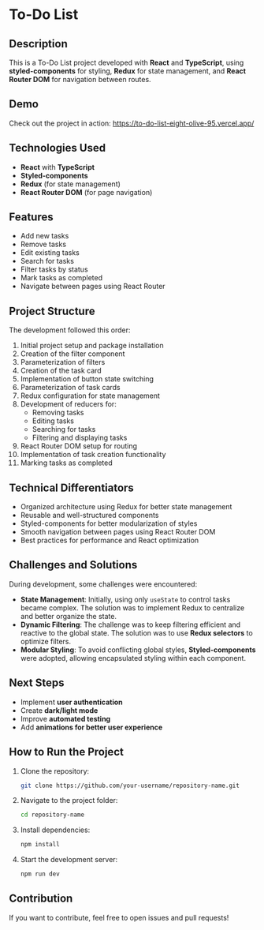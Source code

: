 # To-Do List

## Description
This is a To-Do List project developed with **React** and **TypeScript**, using **styled-components** for styling, **Redux** for state management, and **React Router DOM** for navigation between routes.

## Demo
Check out the project in action: https://to-do-list-eight-olive-95.vercel.app/

## Technologies Used
- **React** with **TypeScript**
- **Styled-components**
- **Redux** (for state management)
- **React Router DOM** (for page navigation)

## Features
- Add new tasks
- Remove tasks
- Edit existing tasks
- Search for tasks
- Filter tasks by status
- Mark tasks as completed
- Navigate between pages using React Router

## Project Structure
The development followed this order:
1. Initial project setup and package installation
2. Creation of the filter component
3. Parameterization of filters
4. Creation of the task card
5. Implementation of button state switching
6. Parameterization of task cards
7. Redux configuration for state management
8. Development of reducers for:
   - Removing tasks
   - Editing tasks
   - Searching for tasks
   - Filtering and displaying tasks
9. React Router DOM setup for routing
10. Implementation of task creation functionality
11. Marking tasks as completed

## Technical Differentiators
- Organized architecture using Redux for better state management
- Reusable and well-structured components
- Styled-components for better modularization of styles
- Smooth navigation between pages using React Router DOM
- Best practices for performance and React optimization

## Challenges and Solutions
During development, some challenges were encountered:
- **State Management**: Initially, using only `useState` to control tasks became complex. The solution was to implement Redux to centralize and better organize the state.
- **Dynamic Filtering**: The challenge was to keep filtering efficient and reactive to the global state. The solution was to use **Redux selectors** to optimize filters.
- **Modular Styling**: To avoid conflicting global styles, **Styled-components** were adopted, allowing encapsulated styling within each component.

## Next Steps
- Implement **user authentication**
- Create **dark/light mode**
- Improve **automated testing**
- Add **animations for better user experience**

## How to Run the Project
1. Clone the repository:
   ```sh
   git clone https://github.com/your-username/repository-name.git
   ```
2. Navigate to the project folder:
   ```sh
   cd repository-name
   ```
3. Install dependencies:
   ```sh
   npm install
   ```
4. Start the development server:
   ```sh
   npm run dev
   ```

## Contribution
If you want to contribute, feel free to open issues and pull requests!

